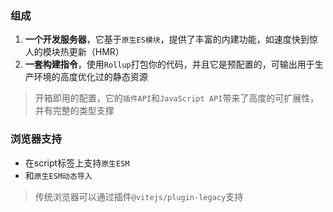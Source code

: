### 组成

1. **一个开发服务器**，它基于`原生ES模块`，提供了丰富的内建功能，如速度快到惊人的模块热更新（HMR）
2. **一套构建指令**，使用`Rollup`打包你的代码，并且它是预配置的，可输出用于生产环境的高度优化过的静态资源

> 开箱即用的配置，它的`插件API`和`JavaScript API`带来了高度的可扩展性，并有完整的类型支撑

### 浏览器支持

- 在script标签上支持`原生ESM`
- 和`原生ESM动态导入`

> 传统浏览器可以通过插件`@vitejs/plugin-legacy`支持

